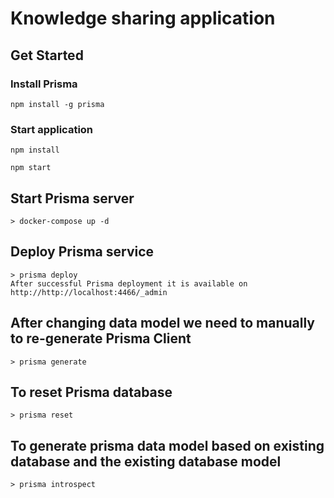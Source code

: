 # Knowledge sharing application

## Get Started

### Install Prisma
```
npm install -g prisma
```

### Start application

```
npm install

npm start
```

## Start Prisma server
    > docker-compose up -d

## Deploy Prisma service
    > prisma deploy
    After successful Prisma deployment it is available on http://http://localhost:4466/_admin 
    
## After changing data model we need to manually to re-generate Prisma Client
    > prisma generate

## To reset Prisma database
    > prisma reset

## To generate prisma data model based on existing database and the existing database model
    > prisma introspect